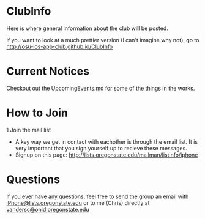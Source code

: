 ClubInfo
========

Here is where general information about the club will be posted.

If you want to look at a much prettier version (I can't imagine why not), go to http://osu-ios-app-club.github.io/ClubInfo


Current Notices
===============
Checkout out the UpcomingEvents.md for some of the things in the works.


How to Join
===========

1 Join the mail list
  * A key way we get in contact with eachother is through the email list. It is very important that you sign yourself up to recieve these messages.
  *  Signup on this page: http://lists.oregonstate.edu/mailman/listinfo/iphone


Questions
=========

If you ever have any questions, feel free to send the group an email with iPhone@lists.oregonstate.edu or to me (Chris) directly at vandersc@onid.oregonstate.edu

